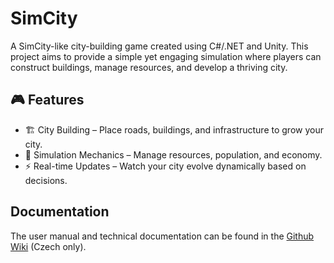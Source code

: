 # SimCity

A SimCity-like city-building game created using C#/.NET and Unity. This project aims to provide
a simple yet engaging simulation where players can construct buildings, manage resources, and develop a thriving city.

## 🎮 Features

- 🏗️ City Building – Place roads, buildings, and infrastructure to grow your city.
- 🔄 Simulation Mechanics – Manage resources, population, and economy.
- ⚡ Real-time Updates – Watch your city evolve dynamically based on decisions.

## Documentation

The user manual and technical documentation can be found in the [Github Wiki](https://github.com/PatrikTrefil/simcity/wiki) (Czech only).
